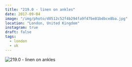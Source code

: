 ```yaml
---
title: "219.0 - linen on ankles"
date: 2017-09-04
image: "/img/photo/d0512c52f4b294fa9f47be81bdbce8ba.jpg"
location: "London, United Kingdom"
instagram: true
draft: false
tags:
  - london
  - uk
---
```


![219.0 - linen on ankles](/img/photo/d0512c52f4b294fa9f47be81bdbce8ba.jpg)
